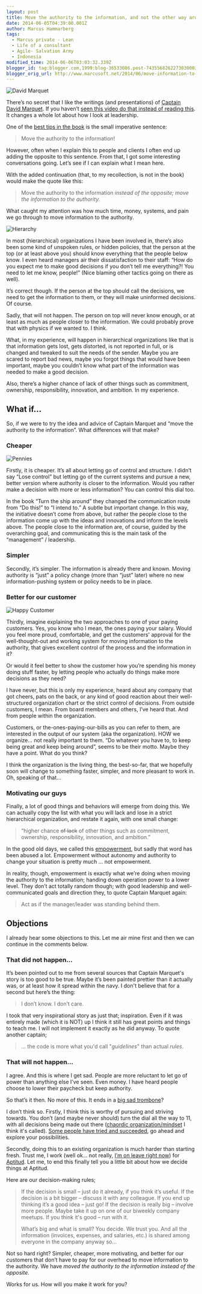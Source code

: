 ```yaml
---
layout: post
title: Move the authority to the information, and not the other way around
date: 2014-06-05T04:39:00.001Z
author: Marcus Hammarberg
tags:
  - Marcus private - Lean
  - Life of a consultant
  - Agile- Salvation Army
  - Indonesia
modified_time: 2014-06-06T03:03:32.339Z
blogger_id: tag:blogger.com,1999:blog-36533086.post-7435568262273030003
blogger_orig_url: http://www.marcusoft.net/2014/06/move-information-to-authority-and-not.html
---
```


![David Marquet](/img/David-Marquet.jpg)

There’s no secret that I like the writings (and presentations) of [Captain David Marquet](https://twitter.com/ldavidmarquet). If you haven’t [seen this video do that instead of reading this](http://www.youtube.com/watch?v=OqmdLcyES_Q). It changes a whole lot about how I look at leadership.

One of the [best tips in the book](http://davidmarquet.com/books/turn-the-ship-around/overview/) is the small imperative sentence:

> Move the authority to the information!

However, often when I explain this to people and clients I often end up adding the opposite to this sentence. From that, I got some interesting conversations going. Let’s see if I can explain what I mean here.

With the added continuation (that, to my recollection, is not in the book) would make the quote like this:

> Move the authority to the information *instead of the opposite; move the information to the authority.*

What caught my attention was how much time, money, systems, and pain we go through to move information to the authority.

![Hierarchy](/img/heirarchy.jpg)

In most (hierarchical) organizations I have been involved in, there’s also been some kind of unspoken rules, or hidden policies, that the person at the top (or at least above you) should know everything that the people below know. I even heard managers air their dissatisfaction to their staff: “How do you expect me to make good decisions if you don’t tell me everything?! You need to let me know, people!” (Nice blaming other tactics going on there as well).

It’s correct though. If the person at the top should call the decisions, we need to get the information to them, or they will make uninformed decisions. Of course.

Sadly, that will not happen. The person on top will never know enough, or at least as much as people closer to the information. We could probably prove that with physics if we wanted to. I think.

What, in my experience, will happen in hierarchical organizations like that is that information gets lost, gets distorted, is not reported in full, or is changed and tweaked to suit the needs of the sender. Maybe you are scared to report bad news, maybe you forgot things that would have been important, maybe you couldn’t know what part of the information was needed to make a good decision.

Also, there’s a higher chance of lack of other things such as commitment, ownership, responsibility, innovation, and ambition. In my experience.

## What if…

So, if we were to try the idea and advice of Captain Marquet and “move the authority to the information”. What differences will that make?

### Cheaper

![Pennies](/img/pennies.jpg)

Firstly, it is cheaper. It’s all about letting go of control and structure. I didn’t say “Lose control” but letting go of the current systems and pursue a new, better version where authority is closer to the information. Would you rather make a decision with more or less information? You can control this dial too.

In the book “Turn the ship around” they changed the communication route from “Do this!” to “I intend to.” A subtle but important change. In this way, the initiative doesn’t come from above, but rather the people close to the information come up with the ideas and innovations and inform the levels above. The people close to the information are, of course, guided by the overarching goal, and communicating this is the main task of the “management” / leadership.

### Simpler

Secondly, it’s simpler. The information is already there and known. Moving authority is “just” a policy change (more than “just” later) where no new information-pushing system or policy needs to be in place.

### Better for our customer

![Happy Customer](/img/happycustomer.jpg)

Thirdly, imagine explaining the two approaches to one of your paying customers. Yes, you know who I mean, the ones paying your salary. Would you feel more proud, comfortable, and get the customers' approval for the well-thought-out and working system for moving information to the authority, that gives excellent control of the process and the information in it?

Or would it feel better to show the customer how you’re spending his money doing stuff faster, by letting people who actually do things make more decisions as they need?

I have never, but this is only my experience, heard about any company that got cheers, pats on the back, or any kind of good reaction about their well-structured organization chart or the strict control of decisions. From outside customers, I mean. From board members and others, I’ve heard that. And from people within the organization.

Customers, or the-ones-paying-our-bills as you can refer to them, are interested in the output of our system (aka the organization). HOW we organize… not really important to them. “Do whatever you have to, to keep being great and keep being around”, seems to be their motto. Maybe they have a point. What do you think?

I think the organization is the living thing, the best-so-far, that we hopefully soon will change to something faster, simpler, and more pleasant to work in. Oh, speaking of that…

### Motivating our guys

Finally, a lot of good things and behaviors will emerge from doing this. We can actually copy the list with what you will lack and lose in a strict hierarchical organization, and restate it again, with one small change:

> “higher chance ~~of lack~~ of other things such as commitment, ownership, responsibility, innovation, and ambition.”

In the good old days, we called this [empowerment](http://en.wikipedia.org/wiki/Empowerment), but sadly that word has been abused a lot. Empowerment without autonomy and authority to change your situation is pretty much … not empowerment.

In reality, though, empowerment is exactly what we’re doing when moving the authority to the information; handing down operation power to a lower level. They don’t act totally random though; with good leadership and well-communicated goals and direction they, to quote Captain Marquet again:

> Act as if the manager/leader was standing behind them.

## Objections

I already hear some objections to this. Let me air mine first and then we can continue in the comments below.

### That did not happen…

It’s been pointed out to me from several sources that Captain Marquet's story is too good to be true. Maybe it’s been painted prettier than it actually was, or at least how it spread within the navy. I don't believe that for a second but here’s the thing:

> I don’t know. I don’t care.

I took that very inspirational story as just that; inspiration. Even if it was entirely made (which it is NOT) up I think it still has great points and things to teach me. I will not implement it exactly as he did anyway. To quote another captain;

> … the code is more what you'd call "*guidelines*" than actual *rules*.

### That will not happen…

I agree. And this is where I get sad. People are more reluctant to let go of power than anything else I’ve seen. Even money. I have heard people choose to lower their paycheck but keep authority.

So that’s it then. No more of this. It ends in a [big sad trombone](http://sadtrombone.com/?play=true)?

I don’t think so. Firstly, I think this is worthy of pursuing and striving towards. You don’t (and maybe never should) turn the dial all the way to 11, with all decisions being made out there ([chaordic organization/mindset](http://flowchainsensei.wordpress.com/2011/03/03/rightshifting-transitions-part-3/) I think it's called). [Some people have tried and succeeded](http://assets.sbnation.com/assets/1074301/Valve_Handbook_LowRes.pdfe%20people%20have%20tried%20and%20succeed), go ahead and explore your possibilities.

Secondly, doing this to an existing organization is much harder than starting fresh. Trust me, I work (well ok… not really, [I’m on leave right now](http://www.marcusoft.net/2013/06/moving-to-indonesia.html)) for [Aptitud](http://www.aptitud.se/). Let me, to end this finally tell you a little bit about how we decide things at Aptitud.

Here are our decision-making rules;

> If the decision is small – just do it already, if you think it’s useful.
> If the decision is a bit bigger – discuss it with any colleague. If you end up thinking it’s a good idea – just go!
> If the decision is really big – involve more people. Maybe take it up on one of our biweekly company meetups. If you think it's good – run with it.  
>
> What’s big and what is small? You decide. We trust you. And all the information (invoices, expenses, and salaries, etc.) is shared among everyone in the company anyway so…

Not so hard right? Simpler, cheaper, more motivating, and better for our customers that don’t have to pay for our overhead to move information to the authority. We have *moved the authority to the information instead of the opposite*.

Works for us. How will you make it work for you?
